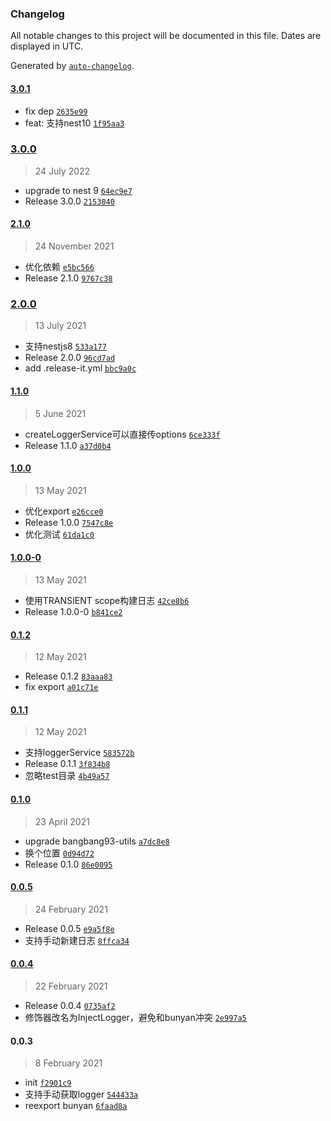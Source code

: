 ### Changelog

All notable changes to this project will be documented in this file. Dates are displayed in UTC.

Generated by [`auto-changelog`](https://github.com/CookPete/auto-changelog).

#### [3.0.1](https://github.com/bangbang93/nestjs-bunyan/compare/3.0.0...3.0.1)

- fix dep [`2635e99`](https://github.com/bangbang93/nestjs-bunyan/commit/2635e9936ee5802b8b53220b98e8ec1ec9e0b707)
- feat: 支持nest10 [`1f95aa3`](https://github.com/bangbang93/nestjs-bunyan/commit/1f95aa3a5f223b8f7d90a82f66b541f5b4ac9693)

### [3.0.0](https://github.com/bangbang93/nestjs-bunyan/compare/2.1.0...3.0.0)

> 24 July 2022

- upgrade to nest 9 [`64ec9e7`](https://github.com/bangbang93/nestjs-bunyan/commit/64ec9e72bfbf5476ae07a78d74e8de528d242703)
- Release 3.0.0 [`2153840`](https://github.com/bangbang93/nestjs-bunyan/commit/215384025fe9925f533a02c4d63c6802169492dd)

#### [2.1.0](https://github.com/bangbang93/nestjs-bunyan/compare/2.0.0...2.1.0)

> 24 November 2021

- 优化依赖 [`e5bc566`](https://github.com/bangbang93/nestjs-bunyan/commit/e5bc56623656b0c685c0a83e01963ba2475fafc3)
- Release 2.1.0 [`9767c38`](https://github.com/bangbang93/nestjs-bunyan/commit/9767c38898dfb3c2bc7e2b44c74344c6159ec244)

### [2.0.0](https://github.com/bangbang93/nestjs-bunyan/compare/1.1.0...2.0.0)

> 13 July 2021

- 支持nestjs8 [`533a177`](https://github.com/bangbang93/nestjs-bunyan/commit/533a17735ce1fbe746b8742630d6efcb1a5a6fa9)
- Release 2.0.0 [`96cd7ad`](https://github.com/bangbang93/nestjs-bunyan/commit/96cd7ad28e216c380a525673ed8809112325ae71)
- add .release-it.yml [`bbc9a0c`](https://github.com/bangbang93/nestjs-bunyan/commit/bbc9a0c0ace5732cc55ea8a9190963cf2f178405)

#### [1.1.0](https://github.com/bangbang93/nestjs-bunyan/compare/1.0.0...1.1.0)

> 5 June 2021

- createLoggerService可以直接传options [`6ce333f`](https://github.com/bangbang93/nestjs-bunyan/commit/6ce333f18441e3457107f4f30479a00d9f0bbaff)
- Release 1.1.0 [`a37d0b4`](https://github.com/bangbang93/nestjs-bunyan/commit/a37d0b44fdcfbf219076d0c68818ea7807a3cdd4)

#### [1.0.0](https://github.com/bangbang93/nestjs-bunyan/compare/1.0.0-0...1.0.0)

> 13 May 2021

- 优化export [`e26cce0`](https://github.com/bangbang93/nestjs-bunyan/commit/e26cce0ca248c18176ae4517539b7a257337ccd9)
- Release 1.0.0 [`7547c8e`](https://github.com/bangbang93/nestjs-bunyan/commit/7547c8ed0692b9863cf3bb370177f30266f8003b)
- 优化测试 [`61da1c0`](https://github.com/bangbang93/nestjs-bunyan/commit/61da1c0d7c5b4bee4841e6d1e070a1cbd1ab2828)

#### [1.0.0-0](https://github.com/bangbang93/nestjs-bunyan/compare/0.1.2...1.0.0-0)

> 13 May 2021

- 使用TRANSIENT scope构建日志 [`42ce8b6`](https://github.com/bangbang93/nestjs-bunyan/commit/42ce8b661656fbff9431b2df835a59eb83f682d2)
- Release 1.0.0-0 [`b841ce2`](https://github.com/bangbang93/nestjs-bunyan/commit/b841ce2533e716d560e09a45021f2d000ae20aeb)

#### [0.1.2](https://github.com/bangbang93/nestjs-bunyan/compare/0.1.1...0.1.2)

> 12 May 2021

- Release 0.1.2 [`83aaa83`](https://github.com/bangbang93/nestjs-bunyan/commit/83aaa83b587e2e088f5623ce91c1f98f8ddf5e4c)
- fix export [`a01c71e`](https://github.com/bangbang93/nestjs-bunyan/commit/a01c71e6caaae29affceac9f18bc753191d8ce3d)

#### [0.1.1](https://github.com/bangbang93/nestjs-bunyan/compare/0.1.0...0.1.1)

> 12 May 2021

- 支持loggerService [`583572b`](https://github.com/bangbang93/nestjs-bunyan/commit/583572b082130edc2c739c980f2b28c5c5deb1fb)
- Release 0.1.1 [`3f834b8`](https://github.com/bangbang93/nestjs-bunyan/commit/3f834b85f224726fb033aba40538dc9d34762d61)
- 忽略test目录 [`4b49a57`](https://github.com/bangbang93/nestjs-bunyan/commit/4b49a57b151c681a64dbec3635a7a6ef6685e464)

#### [0.1.0](https://github.com/bangbang93/nestjs-bunyan/compare/0.0.5...0.1.0)

> 23 April 2021

- upgrade bangbang93-utils [`a7dc8e8`](https://github.com/bangbang93/nestjs-bunyan/commit/a7dc8e8d9f44c42f10ab473273d559d66b78d254)
- 换个位置 [`0d94d72`](https://github.com/bangbang93/nestjs-bunyan/commit/0d94d72bb5252cfa1cbda9da56d2f00567f56c14)
- Release 0.1.0 [`86e0095`](https://github.com/bangbang93/nestjs-bunyan/commit/86e009552a5a831f78b8c3ae0a1ed4d3ead36807)

#### [0.0.5](https://github.com/bangbang93/nestjs-bunyan/compare/0.0.4...0.0.5)

> 24 February 2021

- Release 0.0.5 [`e9a5f8e`](https://github.com/bangbang93/nestjs-bunyan/commit/e9a5f8ed6303be4d3a83ecca28f3d22c398a8943)
- 支持手动新建日志 [`8ffca34`](https://github.com/bangbang93/nestjs-bunyan/commit/8ffca34a97247c9bb72830471f68819a3a744f4c)

#### [0.0.4](https://github.com/bangbang93/nestjs-bunyan/compare/0.0.3...0.0.4)

> 22 February 2021

- Release 0.0.4 [`0735af2`](https://github.com/bangbang93/nestjs-bunyan/commit/0735af29adcd52875415dfa71209b7d73efd02de)
- 修饰器改名为InjectLogger，避免和bunyan冲突 [`2e997a5`](https://github.com/bangbang93/nestjs-bunyan/commit/2e997a54bfc979df487e5b67f613a171a8bc5305)

#### 0.0.3

> 8 February 2021

- init [`f2901c9`](https://github.com/bangbang93/nestjs-bunyan/commit/f2901c942a9b88cbb9787172d2ded88bb61a665a)
- 支持手动获取logger [`544433a`](https://github.com/bangbang93/nestjs-bunyan/commit/544433ad313fa5c23d1cef5321cf6d8531b2321a)
- reexport bunyan [`6faad8a`](https://github.com/bangbang93/nestjs-bunyan/commit/6faad8a9cc0b6c043cc133207d70a58c46bb0125)
